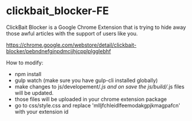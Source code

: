 # clickbait_blocker-FE
ClickBait Blocker is a Google Chrome Extension that is trying to hide away those awful articles with the support of users like you.

https://chrome.google.com/webstore/detail/clickbait-blocker/pebndnefgjnpdmcjjhjcpplplgglebhf


How to modify:

- npm install
- gulp watch (make sure you have gulp-cli installed globally)
- make changes to js/developement/*.js and on save the js/build/*.js files will be updated.
- those files will be uploaded in your chrome extension package
- go to css/style.css and replace 'mlljfchleidlfeemodakgpjkmagpafcn' with your extension id

